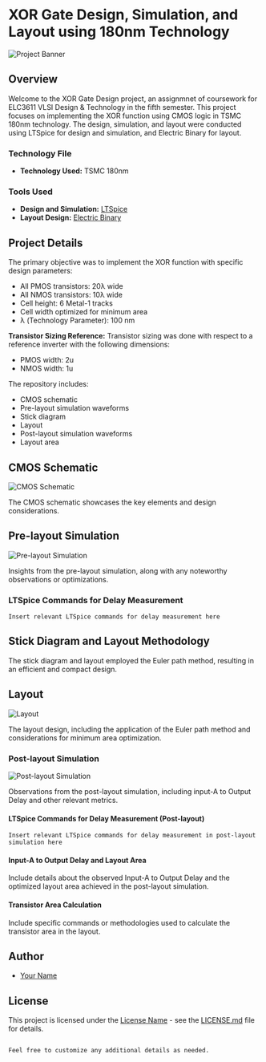 
# XOR Gate Design, Simulation, and Layout using 180nm Technology

![Project Banner](link-to-banner-image)

## Overview

Welcome to the XOR Gate Design project, an assignmnet of coursework for ELC3611 VLSI Design & Technology in the fifth semester. This project focuses on implementing the XOR function using CMOS logic in TSMC 180nm technology. The design, simulation, and layout were conducted using LTSpice for design and simulation, and Electric Binary for layout.

### Technology File

- **Technology Used:** TSMC 180nm

### Tools Used

- **Design and Simulation:** [LTSpice](link-to-ltspice)
- **Layout Design:** [Electric Binary](link-to-electric)

## Project Details

The primary objective was to implement the XOR function with specific design parameters:
- All PMOS transistors: 20λ wide
- All NMOS transistors: 10λ wide
- Cell height: 6 Metal-1 tracks
- Cell width optimized for minimum area
- λ (Technology Parameter): 100 nm

**Transistor Sizing Reference:**
Transistor sizing was done with respect to a reference inverter with the following dimensions:
- PMOS width: 2u
- NMOS width: 1u

The repository includes:
- CMOS schematic
- Pre-layout simulation waveforms
- Stick diagram
- Layout
- Post-layout simulation waveforms
- Layout area

## CMOS Schematic

![CMOS Schematic](link-to-cmos-schematic)

The CMOS schematic showcases the key elements and design considerations.


## Pre-layout Simulation

![Pre-layout Simulation](link-to-pre-layout-simulation)

Insights from the pre-layout simulation, along with any noteworthy observations or optimizations.

### LTSpice Commands for Delay Measurement

```plaintext
Insert relevant LTSpice commands for delay measurement here
```

## Stick Diagram and Layout Methodology

The stick diagram and layout employed the Euler path method, resulting in an efficient and compact design.

## Layout

![Layout](link-to-layout)

The layout design, including the application of the Euler path method and considerations for minimum area optimization.

### Post-layout Simulation

![Post-layout Simulation](link-to-post-layout-simulation)

Observations from the post-layout simulation, including input-A to Output Delay and other relevant metrics.

#### LTSpice Commands for Delay Measurement (Post-layout)

```plaintext
Insert relevant LTSpice commands for delay measurement in post-layout simulation here
```
#### Input-A to Output Delay and Layout Area

Include details about the observed Input-A to Output Delay and the optimized layout area achieved in the post-layout simulation.

#### Transistor Area Calculation

Include specific commands or methodologies used to calculate the transistor area in the layout.



## Author

- [Your Name](link-to-your-github-profile)

## License

This project is licensed under the [License Name](link-to-license-file) - see the [LICENSE.md](LICENSE.md) file for details.
```

Feel free to customize any additional details as needed.
